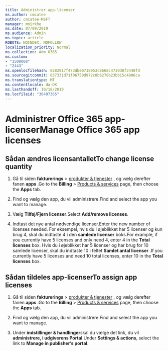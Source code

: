 ```yaml
---
title: Administrer app-licenser
ms.author: cmcatee
author: cmcatee-MSFT
manager: mnirkhe
ms.date: 07/09/2019
ms.audience: Admin
ms.topic: article
ROBOTS: NOINDEX, NOFOLLOW
localization_priority: Normal
ms.collection: Adm_O365
ms.custom:
- "1500008"
- "2443"
ms.openlocfilehash: 0282917f473dbe0718953c8668c4730d8f3448fd
ms.sourcegitcommit: 037331d71f06750d972c0b6278b23bb15c4806ca
ms.translationtype: MT
ms.contentlocale: da-DK
ms.lasthandoff: 10/18/2019
ms.locfileid: "36497365"
---
```

# <a name="manage-office-365-app-licenses"></a><span data-ttu-id="e52a6-102">Administrer Office 365 app-licenser</span><span class="sxs-lookup"><span data-stu-id="e52a6-102">Manage Office 365 app licenses</span></span>

## <a name="to-change-license-quantity"></a><span data-ttu-id="e52a6-103">Sådan ændres licensantallet</span><span class="sxs-lookup"><span data-stu-id="e52a6-103">To change license quantity</span></span>

1. <span data-ttu-id="e52a6-104">Gå til siden **fakturerings** > [produkter & tjenester](https://go.microsoft.com/fwlink/p/?linkid=842054) , og vælg derefter fanen **apps** .</span><span class="sxs-lookup"><span data-stu-id="e52a6-104">Go to the **Billing** > [Products & services](https://go.microsoft.com/fwlink/p/?linkid=842054) page, then choose the **Apps** tab.</span></span>

2. <span data-ttu-id="e52a6-105">Find og vælg den app, du vil administrere.</span><span class="sxs-lookup"><span data-stu-id="e52a6-105">Find and select the app you want to manage.</span></span>  

3. <span data-ttu-id="e52a6-106">Vælg **Tilføj/Fjern licenser**.</span><span class="sxs-lookup"><span data-stu-id="e52a6-106">Select **Add/remove licenses**.</span></span>

4. <span data-ttu-id="e52a6-107">Indtast det nye antal nødvendige licenser.</span><span class="sxs-lookup"><span data-stu-id="e52a6-107">Enter the new number of licenses needed.</span></span> <span data-ttu-id="e52a6-108">For eksempel, hvis du i øjeblikket har 5 licenser og kun brug 4, skal du indtaste 4 i den **samlede licenser** boks.</span><span class="sxs-lookup"><span data-stu-id="e52a6-108">For example, if you currently have 5 licenses and only need 4, enter 4 in the **Total licenses** box.</span></span> <span data-ttu-id="e52a6-109">Hvis du i øjeblikket har 5 licenser og har brug for 10 samlede licenser, skal du indtaste 10 i feltet **Samlet antal licenser** .</span><span class="sxs-lookup"><span data-stu-id="e52a6-109">If you currently have 5 licenses and need 10 total licenses, enter 10 in the **Total licenses** box.</span></span>

## <a name="to-assign-app-licenses"></a><span data-ttu-id="e52a6-110">Sådan tildeles app-licenser</span><span class="sxs-lookup"><span data-stu-id="e52a6-110">To assign app licenses</span></span>

1. <span data-ttu-id="e52a6-111">Gå til siden **fakturerings** > [produkter & tjenester](https://go.microsoft.com/fwlink/p/?linkid=842054) , og vælg derefter fanen **apps** .</span><span class="sxs-lookup"><span data-stu-id="e52a6-111">Go to the **Billing** > [Products & services](https://go.microsoft.com/fwlink/p/?linkid=842054) page, then choose the **Apps** tab.</span></span>

2. <span data-ttu-id="e52a6-112">Find og vælg den app, du vil administrere.</span><span class="sxs-lookup"><span data-stu-id="e52a6-112">Find and select the app you want to manage.</span></span>  

3. <span data-ttu-id="e52a6-113">Under **indstillinger & handlinger**skal du vælge det link, du vil **administrere, i udgiverens Portal**.</span><span class="sxs-lookup"><span data-stu-id="e52a6-113">Under **Settings & actions**, select the link to **Manage in publisher’s portal**.</span></span>